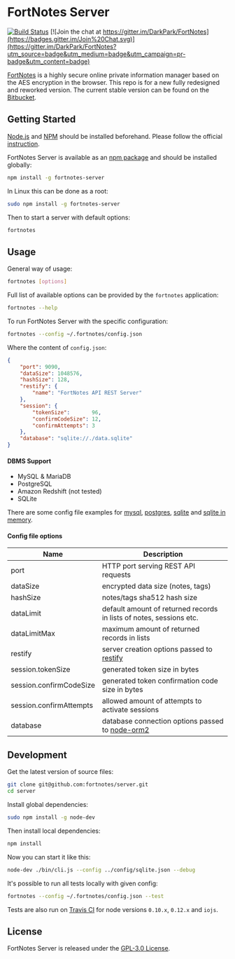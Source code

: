 FortNotes Server
================

[![Build Status](https://travis-ci.org/fortnotes/server.svg?branch=master)](https://travis-ci.org/fortnotes/server)
[![Join the chat at https://gitter.im/DarkPark/FortNotes](https://badges.gitter.im/Join%20Chat.svg)](https://gitter.im/DarkPark/FortNotes?utm_source=badge&utm_medium=badge&utm_campaign=pr-badge&utm_content=badge)

[FortNotes](https://fortnotes.com/) is a highly secure online private information manager based on the AES encryption in the browser.
This repo is for a new fully redesigned and reworked version.
The current stable version can be found on the [Bitbucket](https://bitbucket.org/DarkPark/fortnotes).


## Getting Started

[Node.js](http://nodejs.org/) and [NPM](https://www.npmjs.com/) should be installed beforehand.
Please follow the official [instruction](http://nodejs.org/download/).

FortNotes Server is available as an [npm package](https://www.npmjs.org/package/fortnotes-server) and should be installed globally:

```bash
npm install -g fortnotes-server
```

In Linux this can be done as a root:

```bash
sudo npm install -g fortnotes-server
```

Then to start a server with default options:

```bash
fortnotes
```

## Usage

General way of usage:

```bash
fortnotes [options]
```

Full list of available options can be provided by the `fortnotes` application:

```bash
fortnotes --help
```

To run FortNotes Server with the specific configuration:

```bash
fortnotes --config ~/.fortnotes/config.json
```

Where the content of `config.json`:

```json
{
	"port": 9090,
	"dataSize": 1048576,
    "hashSize": 128,
	"restify": {
		"name": "FortNotes API REST Server"
	},
	"session": {
		"tokenSize":       96,
		"confirmCodeSize": 12,
		"confirmAttempts": 3
	},
	"database": "sqlite://./data.sqlite"
}
```

#### DBMS Support

- MySQL & MariaDB
- PostgreSQL
- Amazon Redshift (not tested)
- SQLite

There are some config file examples for
[mysql](config/mysql.json),
[postgres](config/postgres.json),
[sqlite](config/sqlite.json) and
[sqlite in memory](config/memory.json).

#### Config file options

 Name                    | Description
-------------------------|-------------
 port                    | HTTP port serving REST API requests
 dataSize                | encrypted data size (notes, tags)
 hashSize                | notes/tags sha512 hash size
 dataLimit               | default amount of returned records in lists of notes, sessions etc.
 dataLimitMax            | maximum amount of returned records in lists
 restify                 | server creation options passed to [restify](http://mcavage.me/node-restify/#creating-a-server)
 session.tokenSize       | generated token size in bytes
 session.confirmCodeSize | generated token confirmation code size in bytes
 session.confirmAttempts | allowed amount of attempts to activate sessions
 database                | database connection options passed to [node-orm2](https://github.com/dresende/node-orm2/wiki/Connecting-to-Database)


## Development ##

Get the latest version of source files:

```bash
git clone git@github.com:fortnotes/server.git
cd server
```

Install global dependencies:

```bash
sudo npm install -g node-dev
```

Then install local dependencies:

```bash
npm install
```

Now you can start it like this:

```bash
node-dev ./bin/cli.js --config ../config/sqlite.json --debug
```

It's possible to run all tests locally with given config:

```bash
fortnotes --config ~/.fortnotes/config.json --test
```

Tests are also run on [Travis CI](https://travis-ci.org/fortnotes/server) for node versions `0.10.x`, `0.12.x` and `iojs`.


## License

FortNotes Server is released under the [GPL-3.0 License](http://opensource.org/licenses/GPL-3.0).
